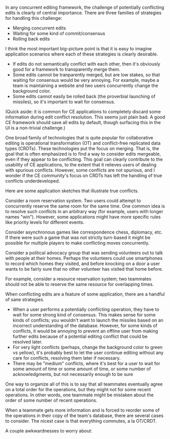 In any concurrent editing framework, the challenge of potentially conflicting edits is clearly of central importance.
There are three families of strategies for handling this challenge:

- Merging concurrent edits
- Waiting for some kind of commit/consensus
- Rolling back edits

I think the most important big-picture point is that it is easy to imagine application scenarios where each of these strategies is clearly desirable.

- If edits do not semantically conflict with each other, then it's obviously good for a framework to transparently merge them.
- Some edits cannot be tranparently merged, but are low stakes, so that waiting for consensus would be very annoying.
For example, maybe a team is maintaining a website and two users concurrently change the background color.
- Some edits cannot easily be rolled back (the proverbial launching of missiles), so it's important to wait for consensus.

(Quick aside: it is common for CE applications to completely discard some information during edit conflict resolution.
This seems just plain bad.
A good CE framework should save all edits by default, though surfacing this in the UI is a non-trivial challenge.)

One broad family of technologies that is quite popular for collaborative editing is operational transformation (OT) and conflict-free replicated data types (CRDTs).
These technologies put the focus on merging.
That is, the goal that is often emphasized is to find a way to consider edits mergeable, even if they appear to be conflicting.
This goal can clearly contribute to the usability of CE applications, to the extent that it relieves users of dealing with spurious conflicts.
However, some conflicts are not spurious, and I wonder if the CE community's focus on CRDTs has left the handling of true conflicts underdeveloped.

Here are some application sketches that illustrate true conflicts.

Consider a room reservation system.
Two users could attempt to concurrently reserve the same room for the same time.
One common idea is to resolve such conflicts in an arbitrary way (for example, users with longer names "win").
However, some applications might have more specific rules like priority levels for different events.

Consider asynchronous games like correspondence chess, diplomacy, etc.
If there were such a game that was not strictly turn-based it might be possible for multiple players to make conflicting moves concurrently.

Consider a political advocacy group that was sending volunteers out to talk with people at their homes.
Perhaps the volunteers could use smartphones to record which homes they visited, and before knocking on a door a user wants to be fairly sure that no other volunteer has visited that home before.


For example, consider a resource reservation system; two teammates should not be able to reserve the same resource for overlapping times.

When conflicting edits are a feature of some application, there are a handful of sane strategies.

- When a user performs a potentially conflicting operation, they have to wait for some strong kind of consensus.
This makes sense for some kinds of conflicts; you wouldn't want to launch the missiles based on an incorrect understanding of the database.
However, for some kinds of conflicts, it would be annoying to prevent an offline user from making further edits because of a potential editing conflict that could be resolved later.
- For very light conflicts (perhaps, change the background color to green vs yellow), it's probably best to let the user continue editing without any care for conflicts, resolving them later if necessary.
- There may be "medium" conflicts, where it's best for a user to wait for some amount of time or some amount of time, or some number of acknowledgments, but not necessarily enough to be sure

One way to organize all of this is to say that all teammates eventually agree on a total order for the operations, but they might not for some recent operations.
In other words, one teammate might be mistaken about the order of some number of recent operations.

When a teammate gets more information and is forced to reorder some of the operations in their copy of the team's database, there are several cases to consider.
The nicest case is that everything commutes, a la OT/CRDT.

A couple awkwardnesses to worry about:


